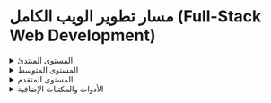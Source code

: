 # مسار تطوير الويب الكامل (Full-Stack Web Development)

<details>
<summary>المستوى المبتدئ</summary>

  <details>
  <summary>دروس HTML وCSS</summary>
  <ul>
    <li><a href="https://www.youtube.com/playlist?list=PLDoPjvoNmBAw_t_XWUFbBX-c9MafPk9ji">أساسيات HTML</a></li>
    <li><a href="https://www.youtube.com/playlist?list=PLDoPjvoNmBAyXCAQMLhDRZsLi_HurqTBZ">HTML5 المتقدم</a></li>
    <li><a href="https://www.youtube.com/playlist?list=PLDoPjvoNmBAzjsz06gkzlSrlev53MGIKe">أساسيات CSS</a></li>
    <li><a href="https://www.youtube.com/playlist?list=PLDoPjvoNmBAyEyQaHOHO1HJtmSgGt07VC">CSS3 المتقدم</a></li>
  </ul>
  </details>

  <details>
  <summary>مشاريع HTML وCSS</summary>
  <ul>
    <li><a href="https://www.youtube.com/playlist?list=PLDoPjvoNmBAzHSjcR-HnW9tnxyuye8KbF">إنشاء محفظة شخصية</a></li>
    <li><a href="https://www.youtube.com/playlist?list=PLDoPjvoNmBAy1l-2A21ng3gxEyocruT0t">صفحة هبوط (Landing Page)</a></li>
    <li><a href="https://www.youtube.com/playlist?list=PLDoPjvoNmBAxuCSp2_-9LurPqRVwketnc">واجهة متجر إلكتروني أساسية</a></li>
  </ul>
  </details>

  <details>
  <summary>الأدوات</summary>
  <ul>
    <li>VSCode</li>
    <li>Live Server</li>
    <li>أدوات مطوري Chrome (DevTools)</li>
    <li>Bootstrap (بديل لتصميم CSS اليدوي)</li>
    <li>قوالب HTML: <a href="https://html5up.net/">HTML5 UP</a></li>
    <li>Figma (تصميم واجهات وتجربة المستخدم)</li>
  </ul>
  </details>

</details>

<details>
<summary>المستوى المتوسط</summary>

  <details>
  <summary>دروس JavaScript</summary>
  <ul>
    <li><a href="https://www.youtube.com/playlist?list=PLDoPjvoNmBAx3kiplQR_oeDqLDBUDYwVv">أساسيات JavaScript</a></li>
    <li><a href="https://www.youtube.com/playlist?list=PLDoPjvoNmBAy3siU1b04xY24ZlstofO9M">ES6 - JavaScript المتقدم</a></li>
    <li><a href="https://www.youtube.com/playlist?list=PLDoPjvoNmBAzLyvrWPwMw6bbBlTwPxgLF">البرمجة الكائنية (OOP)</a></li>
    <li><a href="https://youtube.com/playlist?list=PLYyqC4bNbCIdvviLNbvYKfvHqszFPnUkj&si=r3c969SfLkD5CQG3">JavaScript المتقدم جدًا</a></li>
  </ul>
  </details>

  <details>
  <summary>مشاريع JavaScript</summary>
  <ul>
    <li>تطبيق قائمة المهام اليومية (Todo App)</li>
    <li>مدونة CRUD باستخدام LocalStorage</li>
    <li>نموذج تسجيل دخول وتجربة مصادقة</li>
  </ul>
  </details>

  <details>
  <summary>دروس Node.js</summary>
  <ul>
    <li><a href="https://youtube.com/playlist?list=PL1BztTYDF-QPdTvgsjf8HOwO4ZVl_LhxS&si=c8kRq-25ns-rHppu">مقدمة إلى Node.js</a></li>
    <li><a href="https://youtu.be/AzA_LTDoFqY?si=8rsHsfuz71tQnVag">Express & تشفير كلمات المرور مع bcrypt</a></li>
    <li><a href="https://www.youtube.com/playlist?list=PLDoPjvoNmBAy532K9M_fjiAmrJ0gkCyLJ">أساسيات MySQL</a></li>
    <li><a href="https://www.youtube.com/watch?v=yW6HnMUAWNU">Prisma ORM</a></li>
  </ul>
  </details>

  <details>
  <summary>مشاريع Node.js</summary>
  <ul>
    <li>RESTful API لتطبيق مدونة</li>
    <li>نظام تسجيل دخول للمستخدمين</li>
    <li>واجهة متجر إلكتروني بسيطة</li>
  </ul>
  </details>

  <details>
  <summary>الأدوات </summary>
  <ul>
    <li>Postman / Insomnia لاختبار API</li>
    <li>NGROK لتجربة السيرفر المحلي</li>
    <li>Git & GitHub للتحكم بالإصدار</li>
    <li>VSCode Extensions مثل ESLint وPrettier</li>
    <li>Deno (بديل أسرع لـ Node.js)</li>
    <li>SQLite (قاعدة بيانات خفيفة وسهلة الاستخدام)</li>
    <li>Sequelize ORM (بديل Prisma أسهل)</li>
  </ul>
  </details>

</details>

<details>
<summary>المستوى المتقدم</summary>

  <details>
  <summary>أطر العمل Front-End والدروس </summary>
  <ul>
    <li><a href="https://www.youtube.com/playlist?list=PLYyqC4bNbCIdSZ-JayMLl4WO2Cr995vyS">React.js</a></li>
    <li><a href="https://youtu.be/k7o9R6eaSes">Next.js</a></li>
    <li><a href="https://www.youtube.com/playlist?list=PLDoPjvoNmBAy532K9M_fjiAmrJ0gkCyLJ">TypeScript</a></li>
    <li><a href="https://www.youtube.com/watch?v=Pk3hhCJG2Dk">Tailwind CSS</a></li>
    <li><a href="https://www.youtube.com/watch?v=GL2Dc4r6tkU">NextAuth.js</a></li>
    <li><a href="https://www.youtube.com/playlist?list=PL4cUxeGkcC9h1NXLUuiAQ7c4UtdEInqma">ShadCN UI</a></li>
  </ul>
  </details>

  <details>
  <summary>مشاريع Front-End المتقدمة</summary>
  <ul>
    <li><a href="https://youtu.be/ZbX4Ok9YX94">نسخة Discord كاملة</a></li>
    <li><a href="https://www.youtube.com/watch?v=PGPGcKBpAk8">متجر إلكتروني كامل</a></li>
    <li><a href="https://youtu.be/Big_aFLmekI">تطبيق شبكات اجتماعية</a></li>
    <li><a href="https://www.youtube.com/watch?v=Av9C7xlV0fA">تطبيق دردشة - الجزء 1</a></li>
    <li><a href="https://www.youtube.com/watch?v=37v63U7-iG0">تطبيق دردشة - الجزء 2</a></li>
    <li><a href="https://www.youtube.com/watch?v=LyfUTRJ2gOs">بوابة وظائف</a></li>
    <li><a href="https://www.youtube.com/watch?v=3CMgznBdl-M">أداة إدارة المشاريع</a></li>
    <li><a href="https://www.youtube.com/watch?v=OkKbAuQXFcM">تطبيق بث الفيديو</a></li>
  </ul>
  </details>

  <details>
  <summary>الأدوات </summary>
  <ul>
    <li>Fastify</li>
    <li>Bun Runtime</li>
    <li>Electron لتطبيقات سطح المكتب</li>
    <li>Docker / Kubernetes لإدارة الإنتاج</li>
    <li>MongoDB / PostgreSQL / Redis</li>
    <li>Vue.js بديل React</li>
    <li>SvelteKit / Remix بدائل Fullstack</li>
    <li>Supabase قاعدة بيانات + مصادقة سهلة</li>
    <li>Tauri بديل Electron أخف</li>
  </ul>
  </details>

</details>

<details>
<summary>الأدوات والمكتبات الإضافية</summary>

  <details>
  <summary>الأدوات</summary>
  <ul>
    <li>Git & GitHub</li>
    <li>Postman / Insomnia</li>
    <li>NGROK</li>
    <li>VSCode Extensions: ESLint, Prettier</li>
    <li>Docker / Kubernetes</li>
    <li>Lodash, Axios, Chart.js</li>
    <li>Testing: Jest, Cypress</li>
  </ul>
  </details>

  <details>
  <summary>البدائل</summary>
  <ul>
    <li>GitKraken (واجهة رسومية لـ Git)</li>
    <li>Hoppscotch (بديل لاختبار API)</li>
    <li>Podman بديل Docker)</li>
  </ul>
  </details>

</details>
